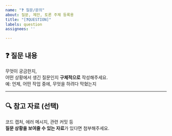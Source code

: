 ```yaml
---
name: "❓ 질문/문의"
about: 질문, 제안, 토론 주제 등록용
title: "[❓QUESTION]"
labels: question
assignees: ''

---
```


## ❓ 질문 내용

무엇이 궁금한지,  
어떤 상황에서 생긴 질문인지 **구체적으로** 작성해주세요.  
예: 언제, 어떤 작업 중에, 무엇을 하려다 막혔는지

---

## 🔍 참고 자료 (선택)

코드 캡처, 에러 메시지, 관련 커밋 등  
**질문 상황을 보여줄 수 있는 자료**가 있다면 첨부해주세요.
